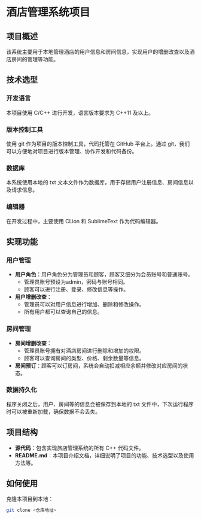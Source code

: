 # 酒店管理系统项目

## 项目概述
该系统主要用于本地管理酒店的用户信息和房间信息，实现用户的增删改查以及酒店房间的管理等功能。

## 技术选型
### 开发语言
本项目使用 C/C++ 进行开发，语言版本要求为 C++11 及以上。

### 版本控制工具
使用 git 作为项目的版本控制工具，代码托管在 GitHub 平台上。通过 git，我们可以方便地对项目进行版本管理、协作开发和代码备份。

### 数据库
本系统使用本地的 txt 文本文件作为数据库，用于存储用户注册信息、房间信息以及请求信息。

### 编辑器
在开发过程中，主要使用 CLion 和 SublimeText 作为代码编辑器。

## 实现功能
### 用户管理
- **用户角色**：用户角色分为管理员和顾客，顾客又细分为会员账号和普通账号。
  - 管理员账号预设为admin，密码与账号相同。
  - 顾客可以进行注册、登录、修改信息等操作。
- **用户增删改查**：
  - 管理员可以对用户信息进行增加、删除和修改操作。
  - 所有用户都可以查询自己的信息。

### 房间管理
- **房间增删改查**：
  - 管理员账号拥有对酒店房间进行删除和增加的权限。
  - 顾客可以查询房间的类型、价格、剩余数量等信息。
- **房间预订**：顾客可以订房间，系统会自动扣减相应余额并修改对应房间的状态。

### 数据持久化
程序关闭之后，用户、房间等的信息会被保存到本地的 txt 文件中，下次运行程序时可以被重新加载，确保数据不会丢失。

## 项目结构
- **源代码**：包含实现旅店管理系统的所有 C++ 代码文件。
- **README.md**：本项目介绍文档，详细说明了项目的功能、技术选型以及使用方法等。

## 如何使用
克隆本项目到本地：
   ```bash
   git clone <仓库地址>
